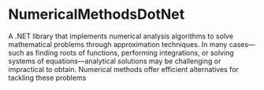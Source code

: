 # NumericalMethodsDotNet
A .NET library that implements numerical analysis algorithms to solve mathematical problems through approximation techniques. In many cases—such as finding roots of functions, performing integrations, or solving systems of equations—analytical solutions may be challenging or impractical to obtain. Numerical methods offer efficient alternatives for tackling these problems
